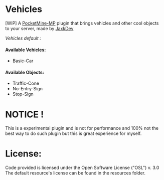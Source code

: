 # Vehicles
[WIP] A [PocketMine-MP](https://github.com/pmmp/PocketMine-MP) plugin that brings vehicles and other cool objects to your server, made by [JaxkDev](https://github.com/JaxkDev)

_Vehicles default :_
#### Available Vehicles:
- Basic-Car

#### Available Objects:
- Traffic-Cone
- No-Entry-Sign
- Stop-Sign


# NOTICE !
This is a experimental plugin and is not for performance and 100% not the best way to do such plugin but this is great experience for myself.

# License:
Code provided is licensed under the Open Software License ("OSL") v. 3.0
The default resource's license can be found in the resources folder.
